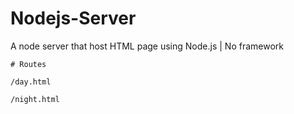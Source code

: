 # Nodejs-Server
A node server that host HTML page using Node.js | No framework

```
# Routes

/day.html

/night.html

```

